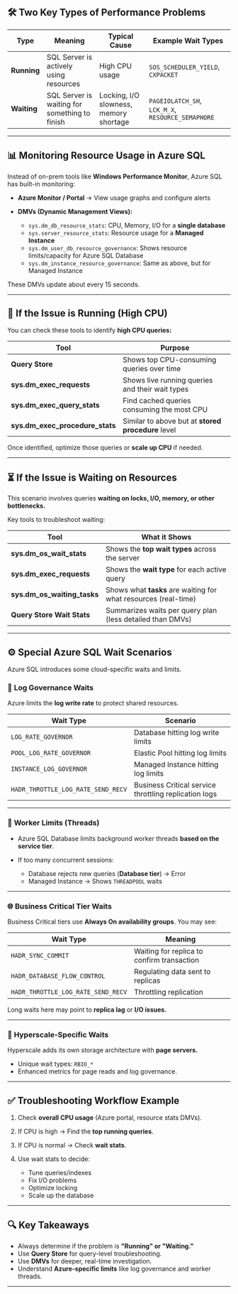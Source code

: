 ## 🛠️ **Two Key Types of Performance Problems**

| Type        | Meaning                                       | Typical Cause                          | Example Wait Types                                |
| ----------- | --------------------------------------------- | -------------------------------------- | ------------------------------------------------- |
| **Running** | SQL Server is actively using resources        | High CPU usage                         | `SOS_SCHEDULER_YIELD`, `CXPACKET`                 |
| **Waiting** | SQL Server is waiting for something to finish | Locking, I/O slowness, memory shortage | `PAGEIOLATCH_SH`, `LCK_M_X`, `RESOURCE_SEMAPHORE` |

---

## 📊 **Monitoring Resource Usage in Azure SQL**

Instead of on-prem tools like **Windows Performance Monitor**, Azure SQL has built-in monitoring:

- **Azure Monitor / Portal** → View usage graphs and configure alerts
- **DMVs (Dynamic Management Views):**

  - `sys.dm_db_resource_stats`: CPU, Memory, I/O for a **single database**
  - `sys.server_resource_stats`: Resource usage for a **Managed Instance**
  - `sys.dm_user_db_resource_governance`: Shows resource limits/capacity for Azure SQL Database
  - `sys.dm_instance_resource_governance`: Same as above, but for Managed Instance

These DMVs update about every 15 seconds.

---

## 🚀 **If the Issue is Running (High CPU)**

You can check these tools to identify **high CPU queries:**

| Tool                            | Purpose                                            |
| ------------------------------- | -------------------------------------------------- |
| **Query Store**                 | Shows top CPU-consuming queries over time          |
| **sys.dm_exec_requests**        | Shows live running queries and their wait types    |
| **sys.dm_exec_query_stats**     | Find cached queries consuming the most CPU         |
| **sys.dm_exec_procedure_stats** | Similar to above but at **stored procedure** level |

Once identified, optimize those queries or **scale up CPU** if needed.

---

## ⏳ **If the Issue is Waiting on Resources**

This scenario involves queries **waiting on locks, I/O, memory, or other bottlenecks.**

Key tools to troubleshoot waiting:

| Tool                        | What it Shows                                                   |
| --------------------------- | --------------------------------------------------------------- |
| **sys.dm_os_wait_stats**    | Shows the **top wait types** across the server                  |
| **sys.dm_exec_requests**    | Shows the **wait type** for each active query                   |
| **sys.dm_os_waiting_tasks** | Shows what **tasks** are waiting for what resources (real-time) |
| **Query Store Wait Stats**  | Summarizes waits per query plan (less detailed than DMVs)       |

---

## ⚙️ **Special Azure SQL Wait Scenarios**

Azure SQL introduces some cloud-specific waits and limits.

### 🔐 **Log Governance Waits**

Azure limits the **log write rate** to protect shared resources.

| Wait Type                          | Scenario                                              |
| ---------------------------------- | ----------------------------------------------------- |
| `LOG_RATE_GOVERNOR`                | Database hitting log write limits                     |
| `POOL_LOG_RATE_GOVERNOR`           | Elastic Pool hitting log limits                       |
| `INSTANCE_LOG_GOVERNOR`            | Managed Instance hitting log limits                   |
| `HADR_THROTTLE_LOG_RATE_SEND_RECV` | Business Critical service throttling replication logs |

---

### 👥 **Worker Limits (Threads)**

- Azure SQL Database limits background worker threads **based on the service tier**.
- If too many concurrent sessions:

  - Database rejects new queries (**Database tier**) → Error
  - Managed Instance → Shows `THREADPOOL` waits

---

### 🌐 **Business Critical Tier Waits**

Business Critical tiers use **Always On availability groups**. You may see:

| Wait Type                          | Meaning                                    |
| ---------------------------------- | ------------------------------------------ |
| `HADR_SYNC_COMMIT`                 | Waiting for replica to confirm transaction |
| `HADR_DATABASE_FLOW_CONTROL`       | Regulating data sent to replicas           |
| `HADR_THROTTLE_LOG_RATE_SEND_RECV` | Throttling replication                     |

Long waits here may point to **replica lag** or **I/O issues.**

---

### 🚀 **Hyperscale-Specific Waits**

Hyperscale adds its own storage architecture with **page servers.**

- Unique wait types: `RBIO_*`
- Enhanced metrics for page reads and log governance.

---

## ✅ **Troubleshooting Workflow Example**

1. Check **overall CPU usage** (Azure portal, resource stats DMVs).
2. If CPU is high → Find the **top running queries**.
3. If CPU is normal → Check **wait stats**.
4. Use wait stats to decide:

   - Tune queries/indexes
   - Fix I/O problems
   - Optimize locking
   - Scale up the database

---

## 🔍 **Key Takeaways**

- Always determine if the problem is **"Running" or "Waiting."**
- Use **Query Store** for query-level troubleshooting.
- Use **DMVs** for deeper, real-time investigation.
- Understand **Azure-specific limits** like log governance and worker threads.

---
